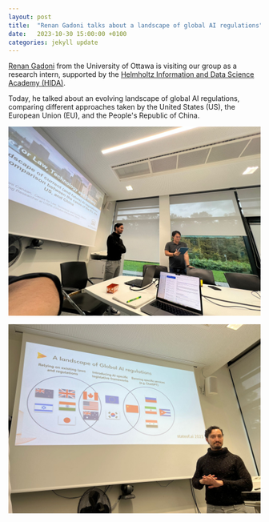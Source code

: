 ```yaml
---
layout: post
title:  "Renan Gadoni talks about a landscape of global AI regulations"
date:   2023-10-30 15:00:00 +0100
categories: jekyll update
---
```

[Renan Gadoni](https://techlaw.uottawa.ca/people/gadoni-renan) from the University of Ottawa is visiting our group as a research intern, supported by the [Helmholtz Information and Data Science Academy (HIDA)](https://www.helmholtz-hida.de/). 

Today, he talked about an evolving landscape of global AI regulations, comparing different approaches taken by the United States (US), the European Union (EU), and the People's Republic of China. 

![Renan talks](/assets/img/posts/renan-talk-1.jpg)

![Renan talks](/assets/img/posts/renan-talk-2.jpg)
